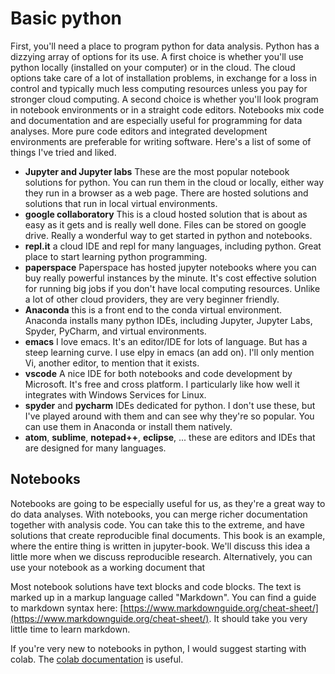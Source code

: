 # Basic python

First, you'll need a place to program python for data analysis. Python has a dizzying array of options for its use. 
A first choice is whether you'll use python locally (installed on your computer) or in the cloud. The cloud options
take care of a lot of installation problems, in exchange for a loss in control and typically much less computing
resources unless you pay for stronger cloud computing. A second choice is whether you'll look program in notebook
environments or in a straight code editors. Notebooks mix code and documentation and are especially useful for
programming for data analyses. More pure code editors and integrated development environments are preferable for 
writing software.  Here's a list of some of things I've tried and liked.

* **Jupyter and Jupyter labs** These are the most popular notebook solutions for python. You can run them in the cloud or locally, either way they run in a browser as a web page. There are hosted solutions and solutions that run in local virtual environments. 
* **google collaboratory** This is a cloud hosted solution that is about as easy as it gets and is really well done. Files can be stored on google drive. Really a wonderful way to get started in python and notebooks.
* **repl.it** a cloud IDE and repl for many languages, including python.  Great place to start learning python programming. 
* **paperspace** Paperspace has hosted jupyter notebooks where you can buy really powerful instances by the minute. It's cost effective solution for running big jobs if you don't have local computing resources. Unlike a lot of other cloud providers, they are very beginner friendly. 
* **Anaconda** this is a front end to the conda virtual environment. Anaconda installs many python IDEs, including Jupyter, Jupyter Labs, Spyder, PyCharm, and virtual environments. 
* **emacs** I love emacs. It's an editor/IDE for lots of language. But has a steep learning curve. I use elpy in emacs (an add on). I'll only mention Vi, another editor, to mention that it exists.
* **vscode** A nice IDE for both notebooks and code development by Microsoft. It's free and cross platform. I particularly like how well it integrates with Windows Services for Linux.
* **spyder** and **pycharm** IDEs dedicated for python. I don't use these, but I've played around with them and can see why they're so popular. You can use them in Anaconda or install them natively.
* **atom**, **sublime**, **notepad++**, **eclipse**, ... these are editors and IDEs that are designed for many languages.

## Notebooks
Notebooks are going to be especially useful for us, as they're a great way to do data analyses. With notebooks, you can merge richer
documentation together with analysis code. You can take this to the extreme, and have solutions that create reproducible final 
documents. This book is an example, where the entire thing is written in jupyter-book. We'll discuss this idea a little more when we discuss reproducible research. Alternatively, you can use your notebook as a working document that 

Most notebook solutions have text blocks and code blocks. The text is marked up in a markup language called "Markdown". You can find a guide to markdown syntax here: [https://www.markdownguide.org/cheat-sheet/](https://www.markdownguide.org/cheat-sheet/). It should take you 
very little time to learn markdown. 

If you're very new to notebooks in python, I would suggest starting with colab. The [colab documentation](https://colab.research.google.com/notebooks/markdown_guide.ipynb) is useful.

